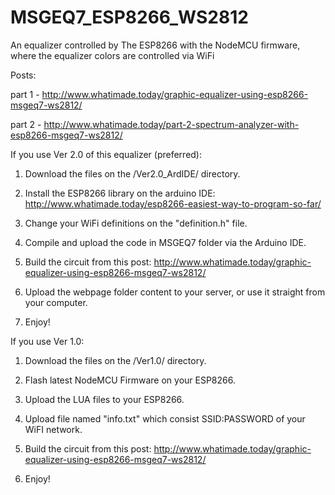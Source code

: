 # MSGEQ7_ESP8266_WS2812
An equalizer controlled by The ESP8266 with the NodeMCU firmware, where the equalizer colors are controlled via WiFi

Posts:

part 1 - http://www.whatimade.today/graphic-equalizer-using-esp8266-msgeq7-ws2812/

part 2 - http://www.whatimade.today/part-2-spectrum-analyzer-with-esp8266-msgeq7-ws2812/

If you use Ver 2.0 of this equalizer (preferred): 
   1. Download the files on the /Ver2.0_ArdIDE/ directory.
   
   2. Install the ESP8266 library on the arduino IDE:
      http://www.whatimade.today/esp8266-easiest-way-to-program-so-far/
   
   3. Change your WiFi definitions on the "definition.h" file.
    
   4. Compile and upload the code in MSGEQ7 folder via the Arduino IDE.
    
   5. Build the circuit from this post:
      http://www.whatimade.today/graphic-equalizer-using-esp8266-msgeq7-ws2812/
   
   6. Upload the webpage folder content to your server, or use it straight from your computer.

   7. Enjoy!   


If you use Ver 1.0:
   1. Download the files on the /Ver1.0/ directory.
   
   2. Flash latest NodeMCU Firmware on your ESP8266.
   
   3. Upload the LUA files to your ESP8266.
   
   4. Upload file named "info.txt" which consist SSID:PASSWORD of your WiFI network.
   
   5. Build the circuit from this post:
      http://www.whatimade.today/graphic-equalizer-using-esp8266-msgeq7-ws2812/
   
   6. Enjoy! 
